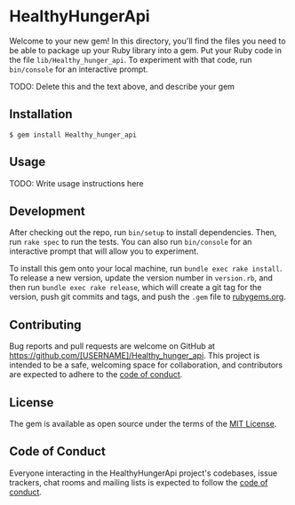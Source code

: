 # HealthyHungerApi

Welcome to your new gem! In this directory, you'll find the files you need to be able to package up your Ruby library into a gem. Put your Ruby code in the file `lib/Healthy_hunger_api`. To experiment with that code, run `bin/console` for an interactive prompt.

TODO: Delete this and the text above, and describe your gem

## Installation

    

    $ gem install Healthy_hunger_api

## Usage

TODO: Write usage instructions here

## Development

After checking out the repo, run `bin/setup` to install dependencies. Then, run `rake spec` to run the tests. You can also run `bin/console` for an interactive prompt that will allow you to experiment.

To install this gem onto your local machine, run `bundle exec rake install`. To release a new version, update the version number in `version.rb`, and then run `bundle exec rake release`, which will create a git tag for the version, push git commits and tags, and push the `.gem` file to [rubygems.org](https://rubygems.org).

## Contributing

Bug reports and pull requests are welcome on GitHub at https://github.com/[USERNAME]/Healthy_hunger_api. This project is intended to be a safe, welcoming space for collaboration, and contributors are expected to adhere to the [code of conduct](https://github.com/[USERNAME]/Healthy_hunger_api/blob/master/CODE_OF_CONDUCT.md).


## License

The gem is available as open source under the terms of the [MIT License](https://opensource.org/licenses/MIT).

## Code of Conduct

Everyone interacting in the HealthyHungerApi project's codebases, issue trackers, chat rooms and mailing lists is expected to follow the [code of conduct](https://github.com/[USERNAME]/Healthy_hunger_api/blob/master/CODE_OF_CONDUCT.md).
